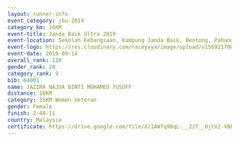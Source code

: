 ```yaml
---
layout: runner-info 
event_category: jbu-2019 
category_km: 16KM 
event-title: Janda Baik Ultra 2019  
event-location: Sekolah Kebangsaan, Kampung Janda Baik, Bentong, Pahang, Malaysia 
event-logo: https://res.cloudinary.com/raceyaya/image/upload/v1569217009/logo/janda-baik_vch1pc.jpg 
event-date: 2019-09-14 
overall_rank: 110
gender_rank: 28
category_rank: 9
bib: 64001
name: JAZIRA NAJUA BINTI MOHAMED YUSOFF
distance: 16KM
category: 16KM Women Veteran
gender: Female
finish: 2-48-11
country: Malaysia
certificate: https://drive.google.com/file/d/1AWfq98qL-__2zT__0jtV2-VBEpqpo83z/view?usp=sharing
---
```

